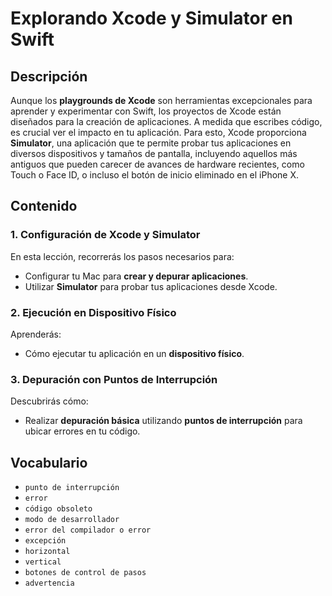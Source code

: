 

# Explorando Xcode y Simulator en Swift

## Descripción

Aunque los **playgrounds de Xcode** son herramientas excepcionales para aprender y experimentar con Swift, los proyectos de Xcode están diseñados para la creación de aplicaciones. A medida que escribes código, es crucial ver el impacto en tu aplicación. Para esto, Xcode proporciona **Simulator**, una aplicación que te permite probar tus aplicaciones en diversos dispositivos y tamaños de pantalla, incluyendo aquellos más antiguos que pueden carecer de avances de hardware recientes, como Touch o Face ID, o incluso el botón de inicio eliminado en el iPhone X.

## Contenido

### 1. Configuración de Xcode y Simulator

En esta lección, recorrerás los pasos necesarios para:

- Configurar tu Mac para **crear y depurar aplicaciones**.
- Utilizar **Simulator** para probar tus aplicaciones desde Xcode.

### 2. Ejecución en Dispositivo Físico

Aprenderás:

- Cómo ejecutar tu aplicación en un **dispositivo físico**.

### 3. Depuración con Puntos de Interrupción

Descubrirás cómo:

- Realizar **depuración básica** utilizando **puntos de interrupción** para ubicar errores en tu código.

## Vocabulario
- `punto de interrupción`
- `error`
- `código obsoleto`
- `modo de desarrollador`
- `error del compilador o error`
- `excepción`
- `horizontal`
- `vertical`
- `botones de control de pasos`
- `advertencia`
